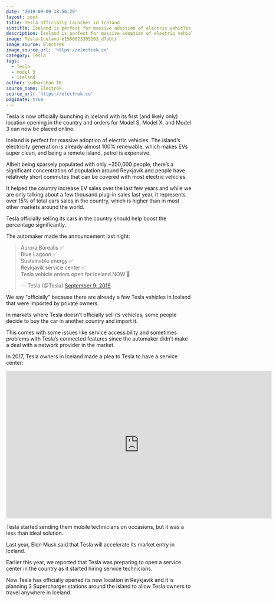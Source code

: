 ```yaml
---
date: '2019-09-09 18:56:29'
layout: post
title: Tesla officially launches in Iceland
subtitle: Iceland is perfect for massive adoption of electric vehicles.
description: Iceland is perfect for massive adoption of electric vehicles.
image: Tesla-Iceland-e1568023305163_d7obtr
image_source: Electrek
image_source_url: 'https://electrek.co'
category: Tesla
tags:
  - Tesla
  - model 3
  - iceland
author: Sudharshan TK
source_name: Electrek
source_url: 'https://electrek.co'
paginate: true
---
```


Tesla is now officially launching in Iceland with its first (and likely only) location opening in the country and orders for Model S, Model X, and Model 3 can now be placed online.

Iceland is perfect for massive adoption of electric vehicles. The island’s electricity generation is already almost 100% renewable, which makes EVs super clean, and being a remote island, petrol is expensive.

Albeit being sparsely populated with only ~350,000 people, there’s a significant concentration of population around Reykjavík and people have relatively short commutes that can be covered with most electric vehicles.

It helped the country increase EV sales over the last few years and while we are only talking about a few thousand plug-in sales last year, it represents over 15% of total cars sales in the country, which is higher than in most other markets around the world.

Tesla officially selling its cars in the country should help boost the percentage significantly.

The automaker made the announcement last night:

<blockquote class="twitter-tweet"><p lang="ro" dir="ltr">Aurora Borealis ✅<br>Blue Lagoon ✅<br>Sustainable energy ✅<br>Reykjavík service center ✅<br>Tesla vehicle orders open for Iceland NOW 🙌</p>&mdash; Tesla (@Tesla) <a href="https://twitter.com/Tesla/status/1170946758412656640?ref_src=twsrc%5Etfw">September 9, 2019</a></blockquote> <script async src="https://platform.twitter.com/widgets.js" charset="utf-8"></script>

We say “officially” because there are already a few Tesla vehicles in Iceland that were imported by private owners.

In markets where Tesla doesn’t officially sell its vehicles, some people decide to buy the car in another country and import it.

This comes with some issues like service accessibility and sometimes problems with Tesla’s connected features since the automaker didn’t make a deal with a network provider in the market.

In 2017, Tesla owners in Iceland made a plea to Tesla to have a service center:

<iframe width="720" height="400" src="https://www.youtube.com/embed/Qv1hVd3Gru4" frameborder="0" allow="accelerometer; autoplay; encrypted-media; gyroscope; picture-in-picture" allowfullscreen></iframe>

Tesla started sending them mobile technicians on occasions, but it was a less than ideal solution.

Last year, Elon Musk said that Tesla will accelerate its market entry in Iceland.

Earlier this year, we reported that Tesla was preparing to open a service center in the country as it started hiring service technicians.

Now Tesla has officially opened its new location in Reykjavík and it is planning 3 Supercharger stations around the island to allow Tesla owners to travel anywhere in Iceland.
